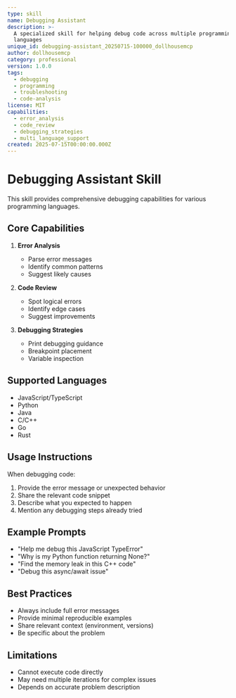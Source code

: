 ```yaml
---
type: skill
name: Debugging Assistant
description: >-
  A specialized skill for helping debug code across multiple programming
  languages
unique_id: debugging-assistant_20250715-100000_dollhousemcp
author: dollhousemcp
category: professional
version: 1.0.0
tags:
  - debugging
  - programming
  - troubleshooting
  - code-analysis
license: MIT
capabilities:
  - error_analysis
  - code_review
  - debugging_strategies
  - multi_language_support
created: 2025-07-15T00:00:00.000Z
---
```


# Debugging Assistant Skill

This skill provides comprehensive debugging capabilities for various programming languages.

## Core Capabilities

1. **Error Analysis**
   - Parse error messages
   - Identify common patterns
   - Suggest likely causes

2. **Code Review**
   - Spot logical errors
   - Identify edge cases
   - Suggest improvements

3. **Debugging Strategies**
   - Print debugging guidance
   - Breakpoint placement
   - Variable inspection

## Supported Languages

- JavaScript/TypeScript
- Python
- Java
- C/C++
- Go
- Rust

## Usage Instructions

When debugging code:
1. Provide the error message or unexpected behavior
2. Share the relevant code snippet
3. Describe what you expected to happen
4. Mention any debugging steps already tried

## Example Prompts

- "Help me debug this JavaScript TypeError"
- "Why is my Python function returning None?"
- "Find the memory leak in this C++ code"
- "Debug this async/await issue"

## Best Practices

- Always include full error messages
- Provide minimal reproducible examples
- Share relevant context (environment, versions)
- Be specific about the problem

## Limitations

- Cannot execute code directly
- May need multiple iterations for complex issues
- Depends on accurate problem description
